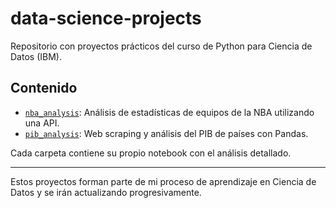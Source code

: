 # data-science-projects

Repositorio con proyectos prácticos del curso de Python para Ciencia de Datos (IBM).

## Contenido

- [`nba_analysis`](./nba_warriors_vs_raptors_api.ipynb): Análisis de estadísticas de equipos de la NBA utilizando una API.
- [`pib_analysis`](./pib_web_scraping.ipynb): Web scraping y análisis del PIB de países con Pandas.

Cada carpeta contiene su propio notebook con el análisis detallado.

---

Estos proyectos forman parte de mi proceso de aprendizaje en Ciencia de Datos y se irán actualizando progresivamente.
